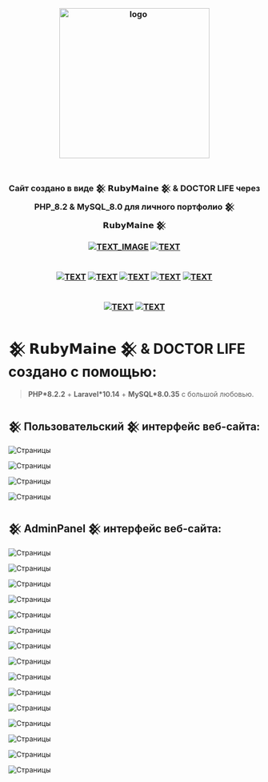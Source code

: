 <h3 align="center">
<br />
<img src="https://rubymaine.000webhostapp.com/rubymaine/my.rubymaine.music.gallarey/00.png" alt="logo" width="300" />
<br />
<br />
<br />
Cайт создано в виде 𒆜 𝗥𝘂𝗯𝘆𝗠𝗮𝗶𝗻𝗲 𒆜 & DOCTOR LIFE через PHP_8.2 & MySQL_8.0 для личного портфолио 𒆜 𝗥𝘂𝗯𝘆𝗠𝗮𝗶𝗻𝗲 𒆜

[![TEXT_IMAGE](https://img.shields.io/badge/GitHub-EE0000??style=for-the-badge&logo=github&logoColor=white)](https://github.com/)
[![TEXT](https://img.shields.io/badge/LICENSE:_MIT/APACHE-v2.0-EE0000??style=for-the-badge&logo=LibreOffice&logoColor=white)](#)
<br /><br /><br />
[![TEXT](https://img.shields.io/badge/PHP_версия:-v8.2.2-EE0000??style=for-the-badge&logo=php&logoColor=blue)](#)
[![TEXT](https://img.shields.io/badge/MySQL_версия:-v8.0.35-EE0000??style=for-the-badge&logo=mysql&logoColor=white)](#)
[![TEXT](https://img.shields.io/badge/Bootstrap_версия:-v5.3-EE0000??style=for-the-badge&logo=bootstrap&logoColor=blue)](#)
[![TEXT](https://img.shields.io/badge/VUE.JS_версия:-v3.3.4-EE0000??style=for-the-badge&logo=vue.js&logoColor=#4FC08D)](#)
[![TEXT](https://img.shields.io/badge/FontAwesome_версия:-v3.3.4-EE0000??style=for-the-badge&logo=fontawesome&logoColor=#4FC08D)](#)
<br /><br /><br />
[![TEXT](https://img.shields.io/badge/Телеграм_Канал:-@RUBYMAINE-EE0000??style=for-the-badge&logo=telegram&logoColor=blue)](https://t.me/rubymaine)
[![TEXT](https://img.shields.io/badge/Автор:-RUBYMAINE-CC342D??style=for-the-badge&logo=ruby&logoColor=white)](#)

</h3>


# 𒆜 𝗥𝘂𝗯𝘆𝗠𝗮𝗶𝗻𝗲 𒆜 & DOCTOR LIFE создано с помощью:
> **PHP*8.2.2** + **Laravel*10.14**  + **MySQL*8.0.35** с большой любовью.


## 𒆜 Пользовательский 𒆜 интерфейс веб-сайта:
![Страницы](https://rubymaine.000webhostapp.com/rubymaine/my.rubymaine.music.gallarey/01.jpg?raw=true)

![Страницы](https://rubymaine.000webhostapp.com/rubymaine/my.rubymaine.music.gallarey/02.jpg?raw=true)

![Страницы](https://rubymaine.000webhostapp.com/rubymaine/my.rubymaine.music.gallarey/03.jpg?raw=true)

![Страницы](https://rubymaine.000webhostapp.com/rubymaine/my.rubymaine.music.gallarey/04.jpg?raw=true)

## 𒆜 AdminPanel 𒆜 интерфейс веб-сайта:
![Страницы](https://rubymaine.000webhostapp.com/rubymaine/my.rubymaine.music.gallarey/05.jpg?raw=true)

![Страницы](https://rubymaine.000webhostapp.com/rubymaine/my.rubymaine.music.gallarey/06.jpg?raw=true)

![Страницы](https://rubymaine.000webhostapp.com/rubymaine/my.rubymaine.music.gallarey/07.jpg?raw=true)

![Страницы](https://rubymaine.000webhostapp.com/rubymaine/my.rubymaine.music.gallarey/08.jpg?raw=true)

![Страницы](https://rubymaine.000webhostapp.com/rubymaine/my.rubymaine.music.gallarey/09.jpg?raw=true)

![Страницы](https://rubymaine.000webhostapp.com/rubymaine/my.rubymaine.music.gallarey/10.jpg?raw=true)

![Страницы](https://rubymaine.000webhostapp.com/rubymaine/my.rubymaine.music.gallarey/11.jpg?raw=true)

![Страницы](https://rubymaine.000webhostapp.com/rubymaine/my.rubymaine.music.gallarey/12.jpg?raw=true)

![Страницы](https://rubymaine.000webhostapp.com/rubymaine/my.rubymaine.music.gallarey/13.jpg?raw=true)

![Страницы](https://rubymaine.000webhostapp.com/rubymaine/my.rubymaine.music.gallarey/14.jpg?raw=true)

![Страницы](https://rubymaine.000webhostapp.com/rubymaine/my.rubymaine.music.gallarey/15.jpg?raw=true)

![Страницы](https://rubymaine.000webhostapp.com/rubymaine/my.rubymaine.music.gallarey/16.jpg?raw=true)

![Страницы](https://rubymaine.000webhostapp.com/rubymaine/my.rubymaine.music.gallarey/17.jpg?raw=true)

![Страницы](https://rubymaine.000webhostapp.com/rubymaine/my.rubymaine.music.gallarey/18.jpg?raw=true)

![Страницы](https://rubymaine.000webhostapp.com/rubymaine/my.rubymaine.music.gallarey/19.jpg?raw=true)